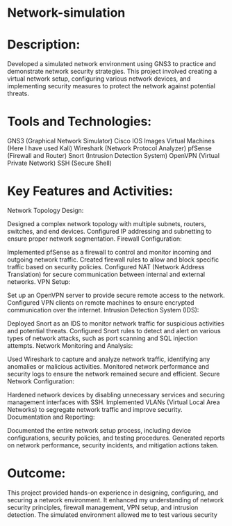 # Network-simulation
# Description:
Developed a simulated network environment using GNS3 to practice and demonstrate network security strategies. This project involved creating a virtual network setup, configuring various network devices, and implementing security measures to protect the network against potential threats.

# Tools and Technologies:

GNS3 (Graphical Network Simulator)
Cisco IOS Images
Virtual Machines (Here I have used Kali)
Wireshark (Network Protocol Analyzer)
pfSense (Firewall and Router)
Snort (Intrusion Detection System)
OpenVPN (Virtual Private Network)
SSH (Secure Shell)
# Key Features and Activities:

Network Topology Design:

Designed a complex network topology with multiple subnets, routers, switches, and end devices.
Configured IP addressing and subnetting to ensure proper network segmentation.
Firewall Configuration:

Implemented pfSense as a firewall to control and monitor incoming and outgoing network traffic.
Created firewall rules to allow and block specific traffic based on security policies.
Configured NAT (Network Address Translation) for secure communication between internal and external networks.
VPN Setup:

Set up an OpenVPN server to provide secure remote access to the network.
Configured VPN clients on remote machines to ensure encrypted communication over the internet.
Intrusion Detection System (IDS):

Deployed Snort as an IDS to monitor network traffic for suspicious activities and potential threats.
Configured Snort rules to detect and alert on various types of network attacks, such as port scanning and SQL injection attempts.
Network Monitoring and Analysis:

Used Wireshark to capture and analyze network traffic, identifying any anomalies or malicious activities.
Monitored network performance and security logs to ensure the network remained secure and efficient.
Secure Network Configuration:

Hardened network devices by disabling unnecessary services and securing management interfaces with SSH.
Implemented VLANs (Virtual Local Area Networks) to segregate network traffic and improve security.
Documentation and Reporting:

Documented the entire network setup process, including device configurations, security policies, and testing procedures.
Generated reports on network performance, security incidents, and mitigation actions taken.
# Outcome:
This project provided hands-on experience in designing, configuring, and securing a network environment. It enhanced my understanding of network security principles, firewall management, VPN setup, and intrusion detection. The simulated environment allowed me to test various security
